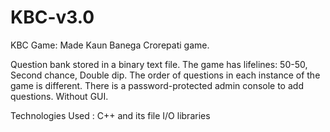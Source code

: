 # KBC-v3.0

KBC Game: Made Kaun Banega Crorepati game. 

Question bank stored in a binary text file. The game has lifelines: 50-50, Second chance, Double dip. 
The order of questions in each instance of the game is different. 
There is a password-protected admin console to add questions. Without GUI. 

Technologies Used : C++ and its file I/O libraries
